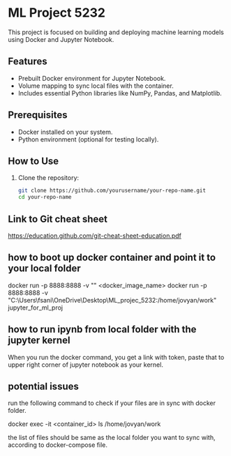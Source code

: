 # ML Project 5232

This project is focused on building and deploying machine learning models using Docker and Jupyter Notebook.

## Features
- Prebuilt Docker environment for Jupyter Notebook.
- Volume mapping to sync local files with the container.
- Includes essential Python libraries like NumPy, Pandas, and Matplotlib.

## Prerequisites
- Docker installed on your system.
- Python environment (optional for testing locally).

## How to Use
1. Clone the repository:
   ```bash
   git clone https://github.com/yourusername/your-repo-name.git
   cd your-repo-name


## Link to Git cheat sheet
https://education.github.com/git-cheat-sheet-education.pdf

## how to boot up docker container and point it to your local folder
docker run -p 8888:8888 -v "<local folder location>" <docker_image_name>
docker run -p 8888:8888 -v "C:\Users\fsani\OneDrive\Desktop\ML_projec_5232:/home/jovyan/work" jupyter_for_ml_proj

## how to run ipynb from local folder with the jupyter kernel
When you run the docker command, you get a link with token, paste that to upper right corner of jupyter notebook as your kernel.


## potential issues
run the following command to check if your files are in sync with docker folder.

docker exec -it <container_id> ls /home/jovyan/work

the list of files should be same as the local folder you want to sync with, according to docker-compose file.